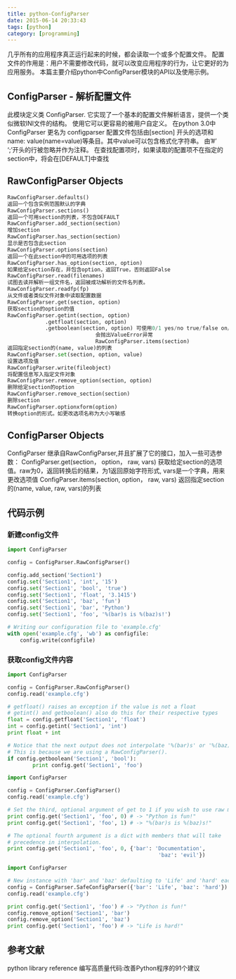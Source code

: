 ```yaml
---
title: python-ConfigParser
date: 2015-06-14 20:33:43
tags: [python]
category: [programming]
---
```


几乎所有的应用程序真正运行起来的时候，都会读取一个或多个配置文件。
配置文件的作用是：用户不需要修改代码，就可以改变应用程序的行为，让它更好的为应用服务。
本篇主要介绍python中ConfigParser模块的API以及使用示例。

## ConfigParser - 解析配置文件

此模块定义类 ConfigParser. 它实现了一个基本的配置文件解析语言，提供一个类似微软INI文件的结构。
使用它可以更容易的被用户自定义。
在python 3.0中ConfigParser 更名为 configparser
配置文件包括由[section] 开头的选项和name: value(name=value)等条目。其中value可以包含格式化字符串。
由’#’ ‘;’开头的行被忽略并作为注释。
在查找配置项时，如果读取的配置项不在指定的section中，将会在[DEFAULT]中查找

## RawConfigParser Objects

``` python
RawConfigParser.defaults()
返回一个包含实例范围默认的字典
RawConfigParser.sections()
返回一个可用section的列表，不包含DEFAULT
RawConfigParser.add_section(section)
增加section
RawConfigParser.has_section(section)
显示是否包含此section
RawConfigParser.options(section)
返回一个在此section中的可用选项的列表
RawConfigParser.has_option(section, option)
如果给定section存在，并包含option，返回True，否则返回False
RawConfigParser.read(filenames)
试图去读并解析一组文件名，返回被成功解析的文件名列表。
RawConfigParser.readfp(fp)
从文件或者类似文件对象中读取配置数据
RawConfigParser.get(section, option)
获取section的option的值
RawConfigParser.getint(section, option) 
            .getfloat(section, option)
            .getboolean(section, option) 可使用0/1 yes/no true/false on/off 将会转化为True, False，其他值
                            会抛出ValueError异常
                            RawConfigParser.items(section)
返回指定section的(name, value)的列表
RawConfigParser.set(section, option, value)
设置选项及值
RawConfigParser.write(fileobject)
将配置信息写入指定文件对象
RawConfigParser.remove_option(section, option)
删除给定section的option
RawConfigParser.remove_section(section)
删除section
RawConfigParser.optionxform(option)
转换option的形式。如更改选项名称为大小写敏感
```

## ConfigParser Objects

ConfigParser 继承自RawConfigParser,并且扩展了它的接口，加入一些可选参数：
ConfigParser.get(section， option， raw, vars)
    获取给定section的选项值。raw为0，返回转换后的结果，为1返回原始字符形式, vars是一个字典，用来更改选项值
ConfigParser.items(section, option， raw, vars)
    返回指定section的(name, value, raw, vars)的列表

## 代码示例

### 新建config文件

``` python
import ConfigParser

config = ConfigParser.RawConfigParser()

config.add_section('Section1')
config.set('Section1', 'int', '15')
config.set('Section1', 'bool', 'true')
config.set('Section1', 'float', '3.1415')
config.set('Section1', 'baz', 'fun')
config.set('Section1', 'bar', 'Python')
config.set('Section1', 'foo', '%(bar)s is %(baz)s!')

# Writing our configuration file to 'example.cfg'
with open('example.cfg', 'wb') as configfile:
    config.write(configfile)
```

### 获取config文件内容

``` python
import ConfigParser

config = ConfigParser.RawConfigParser()
config.read('example.cfg')

# getfloat() raises an exception if the value is not a float
# getint() and getboolean() also do this for their respective types
float = config.getfloat('Section1', 'float')
int = config.getint('Section1', 'int')
print float + int

# Notice that the next output does not interpolate '%(bar)s' or '%(baz)s'.
# This is because we are using a RawConfigParser().
if config.getboolean('Section1', 'bool'):
        print config.get('Section1', 'foo')
```

``` python
import ConfigParser

config = ConfigParser.ConfigParser()
config.read('example.cfg')

# Set the third, optional argument of get to 1 if you wish to use raw mode.
print config.get('Section1', 'foo', 0) # -> "Python is fun!"
print config.get('Section1', 'foo', 1) # -> "%(bar)s is %(baz)s!"

# The optional fourth argument is a dict with members that will take
# precedence in interpolation.
print config.get('Section1', 'foo', 0, {'bar': 'Documentation',
                                                'baz': 'evil'})
```

``` python
import ConfigParser

# New instance with 'bar' and 'baz' defaulting to 'Life' and 'hard' each
config = ConfigParser.SafeConfigParser({'bar': 'Life', 'baz': 'hard'})
config.read('example.cfg')

print config.get('Section1', 'foo') # -> "Python is fun!"
config.remove_option('Section1', 'bar')
config.remove_option('Section1', 'baz')
print config.get('Section1', 'foo') # -> "Life is hard!"
```

## 参考文献

python library reference
编写高质量代码:改善Python程序的91个建议


